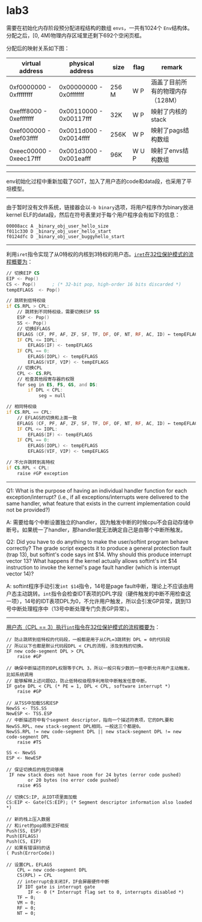 # lab3

需要在初始化内存阶段预分配进程结构的数组 `envs`，一共有1024个 `Env`结构体。分配之后，[0, 4M)物理内存区域里还剩下692个空闲页框。

分配后的映射关系如下图：

| virtual address         | physical address        | size  | flag  | remark                           |
| ----------------------- | ----------------------- | ----- | ----- | -------------------------------- |
| 0xf0000000 - 0xffffffff | 0x00000000 - 0x0fffffff | 256 M | W P   | 涵盖了目前所有的物理内存（128M） |
| 0xefff8000 - 0xefffffff | 0x00110000 - 0x00117fff | 32K   | W P   | 映射了内核的stack                |
| 0xef000000 - 0xef03ffff | 0x0011d000 - 0x0014ffff | 256K  | W P   | 映射了pags结构数组               |
| 0xeec00000 - 0xeec17fff | 0x001d3000 - 0x001eafff | 96K   | W U P | 映射了envs结构数组               |

---

env初始化过程中重新加载了GDT，加入了用户态的code和data段，也采用了平坦模型。

---

由于暂时没有文件系统，链接器会以`-b binary`选项，将用户程序作为binary放进kernel ELF的data段，然后在符号表里对于每个用户程序会有如下的信息：

```
00008acc A _binary_obj_user_hello_size
f011c330 D _binary_obj_user_hello_start
f0124dfc D _binary_obj_user_buggyhello_start
```

---

利用`iret`指令实现了从0特权的内核到3特权的用户态。[`iret`在32位保护模式的流程概要为](https://www.felixcloutier.com/x86/iret:iretd)：

```asm
// 切换EIP CS
EIP <- Pop()
CS <- Pop()      ; (* 32-bit pop, high-order 16 bits discarded *)
tempEFLAGS  <- Pop()

// 跳转到低特权级
if CS.RPL > CPL:
    // 跳转到不同特权级，需要切换ESP SS
    ESP <- Pop()
    SS <- Pop()
    // 切换EFLAGS
    EFLAGS (CF, PF, AF, ZF, SF, TF, DF, OF, NT, RF, AC, ID) ← tempEFLAGS;
    IF CPL <= IOPL:
        EFLAGS(IF) <- tempEFLAGS
    IF CPL == 0:
        EFLAGS(IOPL) <- tempEFLAGS
        EFLAGS(VIF, VIP) <- tempEFLAGS
    // 切换CPL
    CPL <- CS.RPL
    // 检查其他段寄存器的权限
    for seg in ES, FS, GS, and DS:
        if DPL < CPL:
            seg = null

// 相同特权级
if CS.RPL == CPL:
    // EFLAGS的切换和上面一致
    EFLAGS (CF, PF, AF, ZF, SF, TF, DF, OF, NT, RF, AC, ID) ← tempEFLAGS
    IF CPL <= IOPL:
        EFLAGS(IF) <- tempEFLAGS
    IF CPL == 0:
        EFLAGS(IOPL) <- tempEFLAGS
        EFLAGS(VIF, VIP) <- tempEFLAGS

// 不允许跳转到高特权
if CS.RPL < CPL:
    raise #GP exception
```

---

Q1: What is the purpose of having an individual handler function for each exception/interrupt? (i.e., if all exceptions/interrupts were delivered to the same handler, what feature that exists in the current implementation could not be provided?)

A: 需要给每个中断设置独立的handler，因为触发中断的时候cpu不会自动存储中断号。如果统一了handler，那handler就无法确定自己是由哪个中断所触发。

Q2: Did you have to do anything to make the user/softint program behave correctly? The grade script expects it to produce a general protection fault (trap 13), but softint's code says int $14. Why should this produce interrupt vector 13? What happens if the kernel actually allows softint's int $14 instruction to invoke the kernel's page fault handler (which is interrupt vector 14)?

A: softint程序手动引发`int $14`指令，14号是page fault中断，理论上不应该由用户态主动跳转。`int`指令会检查IDT表项的DPL字段（硬件触发的中断不用检查这一项），14号的IDT表项DPL为0，不允许用户触发，所以会引发GP异常，跳到13号中断处理程序中（13号中断处理专门负责GP异常）。

---

[用户态（CPL == 3）执行`int`指令在32位保护模式的流程概要为](https://www.felixcloutier.com/x86/intn:into:int3:int1)：

```
// 防止跳转到低特权的代码段，一般都是用于从CPL=3跳转到 DPL = 0的代码段
// 所以以下也都是默认代码段DPL < CPL的流程，涉及到栈的切换。
IF new code-segment DPL > CPL
    raise #GP

// 确保中断描述符的DPL权限等于CPL 3，所以一般只有少数的一些中断允许用户主动触发，比如系统调用
// 能够解释上述问题Q2。防止低特权级程序利用软中断触发任意中断。
IF gate DPL < CPL (* PE = 1, DPL < CPL, software interrupt *)
    raise #GP

// 从TSS中加载SS和ESP
NewSS <- TSS.SS
NewESP <- TSS.ESP
// 中断描述符中有个segment descriptor，指向一个描述符表项，它的DPL要和NewSS.RPL、new stack-segment DPL相同。一般这三个都是0。
NewSS.RPL != new code-segment DPL || new stack-segment DPL != new code-segment DPL
    raise #TS

SS <- NewSS
ESP <- NewESP

// 保证切换后的栈空间够用
 IF new stack does not have room for 24 bytes (error code pushed)
        or 20 bytes (no error code pushed)
    raise #SS

// 切换CS:IP, 从IDT项里面加载
CS:EIP <- Gate(CS:EIP); (* Segment descriptor information also loaded *)

// 新的栈上压入数据
// 和iret的pop顺序正好相反
Push(SS, ESP)
Push(EFLAGS)
Push(CS, EIP)
// 如果有错误码的话
( Push(ErrorCode))

// 设置CPL，EFLAGS
    CPL ← new code-segment DPL
    CS(RPL) ← CPL
    // interrupt会关闭IF，IF会屏蔽硬件中断
    IF IDT gate is interrupt gate
        IF <- 0 (* Interrupt flag set to 0, interrupts disabled *)
    TF ← 0;
    VM ← 0;
    RF ← 0;
    NT ← 0;
```



